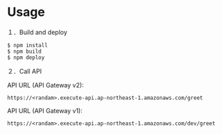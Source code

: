 # Usage

１．Build and deploy

```
$ npm install
$ npm build
$ npm deploy
```

２．Call API

API URL (API Gateway v2):

```
https://<randam>.execute-api.ap-northeast-1.amazonaws.com/greet
```

API URL (API Gateway v1):

```
https://<randam>.execute-api.ap-northeast-1.amazonaws.com/dev/greet
```
